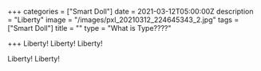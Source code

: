 +++
categories = ["Smart Doll"]
date = 2021-03-12T05:00:00Z
description = "Liberty"
image = "/images/pxl_20210312_224645343_2.jpg"
tags = ["Smart Doll"]
title = ""
type = "What is Type????"

+++
Liberty! Liberty! Liberty! 

Liberty! Liberty! 